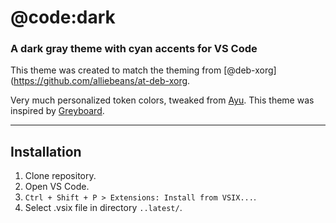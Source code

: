# @code:dark
### A dark gray theme with cyan accents for VS Code

This theme was created to match the theming from [@deb-xorg](https://github.com/alliebeans/at-deb-xorg.

Very much personalized token colors, tweaked from [Ayu](https://vscodethemes.com/e/teabyii.ayu/ayu-dark).
This theme was inspired by [Greyboard](https://github.com/micjohansson/greyboard).

---

## Installation

1. Clone repository.
2. Open VS Code.
3. `Ctrl + Shift + P > Extensions: Install from VSIX...`.
4. Select .vsix file in directory `..latest/`.
